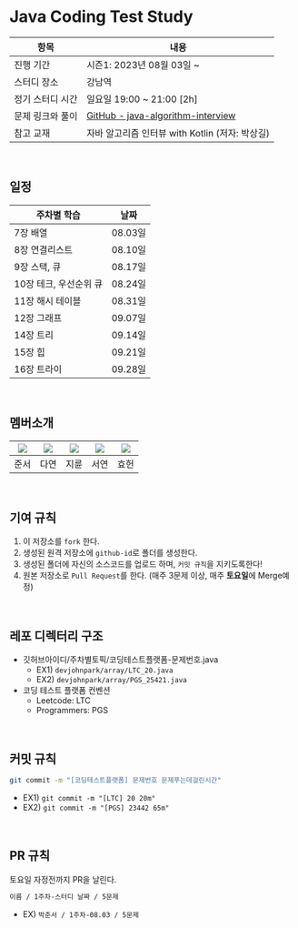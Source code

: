 # Java Coding Test Study

| 항목        | 내용                                                                                                            |
| --------- | ------------------------------------------------------------------------------------------------------------- |
| 진행 기간     | 시즌1: 2023년 08월 03일 ~                                                                                            |
| 스터디 장소    | 강남역                                                                                                           |
| 정기 스터디 시간 | 일요일 19:00 ~ 21:00 [2h]                                                                                        |
| 문제 링크와 풀이 | [GitHub - java-algorithm-interview](https://github.com/onlybooks/java-algorithm-interview?tab=readme-ov-file) |
| 참고 교재     | 자바 알고리즘 인터뷰 with Kotlin (저자: 박상길)                                                                             |

<br/>

## 일정

| 주차별 학습             | 날짜     |
|------------------------|----------|
| 7장 배열               | 08.03일  |
| 8장 연결리스트         | 08.10일  |
| 9장 스택, 큐           | 08.17일  |
| 10장 테크, 우선순위 큐 | 08.24일  |
| 11장 해시 테이블       | 08.31일  |
| 12장 그래프            | 09.07일  |
| 14장 트리              | 09.14일  |
| 15장 힙                | 09.21일  |
| 16장 트라이            | 09.28일  |

<br/>


## 멤버소개

|[![](https://github.com/devjohnpark.png?width=200px)](https://github.com/devjohnpark)|[![](https://github.com/al1kite.png?width=200px)](https://github.com/al1kite) |[![](https://github.com/rosieisor.png?width=200px)](https://github.com/rosieisor) | [![](https://github.com/seoyeon-jung.png?width=200px)](https://github.com/seoyeon-jung)|[![](https://github.com/threehHong.png?width=200px)](https://github.com/threehHong)|
|:---:|:---:|:---:|:---:|:---:|
| 준서 | 다연 | 지륜 | 서연 | 효헌 |

<br/>

## 기여 규칙

1. 이 저장소를 `fork` 한다.
2. 생성된 원격 저장소에 `github-id`로 폴더를 생성한다.
3. 생성된 폴더에 자신의 소스코드를 업로드 하며, `커밋 규칙`을 지키도록한다!
4. 원본 저장소로 `Pull Request`를 한다. (매주 3문제 이상, 매주 **토요일**에 Merge예정)

<br/>

## 레포 디렉터리 구조

* 깃허브아이디/주차별토픽/코딩테스트플랫폼-문제번호.java
	* EX1) `devjohnpark/array/LTC_20.java`
	* EX2) `devjohnpark/array/PGS_25421.java`
* 코딩 테스트 플랫폼 컨벤션
	* Leetcode: LTC
	* Programmers: PGS

<br/>

## 커밋 규칙

```bash
git commit -m "[코딩테스트플랫폼] 문제번호 문제푸는데걸린시간" 
```

 * EX1) `git commit -m "[LTC] 20 20m"`
 * EX2) `git commit -m "[PGS] 23442 65m"`

<br/>

## PR 규칙

토요일 자정전까지 PR을 날린다.

```bash
이름 / 1주차-스터디 날짜 / 5문제
```

* EX)  `박준서 / 1주차-08.03 / 5문제`



